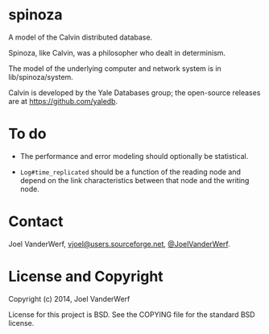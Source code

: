 spinoza
=======

A model of the Calvin distributed database.

Spinoza, like Calvin, was a philosopher who dealt in determinism.

The model of the underlying computer and network system is in lib/spinoza/system.

Calvin is developed by the Yale Databases group; the open-source releases are at https://github.com/yaledb.

To do
=====

* The performance and error modeling should optionally be statistical.

* `Log#time_replicated` should be a function of the reading node and depend on the link characteristics between that node and the writing node.

Contact
=======

Joel VanderWerf, vjoel@users.sourceforge.net, [@JoelVanderWerf](https://twitter.com/JoelVanderWerf).

License and Copyright
========

Copyright (c) 2014, Joel VanderWerf

License for this project is BSD. See the COPYING file for the standard BSD license.
